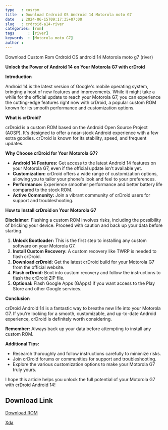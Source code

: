 ```yaml
---
type   : cusrom
title  : Download Crdroid OS Android 14 Motorola moto G7
date   : 2024-06-15T09:17:35+07:00
slug   : crdroid-a14-river
categories: [rom]
tags      : [river]
keywords  : [Motorola moto G7]
author : 
---
```


Download Custom Rom Crdroid OS android 14 Motorola moto g7 (river)

**Unlock the Power of Android 14 on Your Motorola G7 with crDroid**

**Introduction**

Android 14 is the latest version of Google's mobile operating system, bringing a host of new features and improvements. While it might take a while for the official update to reach your Motorola G7, you can experience the cutting-edge features right now with crDroid, a popular custom ROM known for its smooth performance and customization options. 

**What is crDroid?**

crDroid is a custom ROM based on the Android Open Source Project (AOSP). It's designed to offer a near-stock Android experience with a few extra goodies. crDroid is known for its stability, speed, and frequent updates.

**Why Choose crDroid for Your Motorola G7?**

* **Android 14 Features:** Get access to the latest Android 14 features on your Motorola G7, even if the official update isn't available yet.
* **Customization:** crDroid offers a wide range of customization options, allowing you to tailor your phone's look and feel to your preferences.
* **Performance:** Experience smoother performance and better battery life compared to the stock ROM.
* **Active Community:** Join a vibrant community of crDroid users for support and troubleshooting.

**How to Install crDroid on Your Motorola G7**

**Disclaimer:** Flashing a custom ROM involves risks, including the possibility of bricking your device. Proceed with caution and back up your data before starting.

1. **Unlock Bootloader:** This is the first step to installing any custom software on your Motorola G7.
2. **Install Custom Recovery:** A custom recovery like TWRP is needed to flash crDroid.
3. **Download crDroid:** Get the latest crDroid build for your Motorola G7 from the official website.
4. **Flash crDroid:** Boot into custom recovery and follow the instructions to flash the crDroid ZIP file.
5. **Optional:** Flash Google Apps (GApps) if you want access to the Play Store and other Google services.

**Conclusion**

crDroid Android 14 is a fantastic way to breathe new life into your Motorola G7. If you're looking for a smooth, customizable, and up-to-date Android experience, crDroid is definitely worth considering.

**Remember:** Always back up your data before attempting to install any custom ROM.

**Additional Tips:**

* Research thoroughly and follow instructions carefully to minimize risks.
* Join crDroid forums or communities for support and troubleshooting.
* Explore the various customization options to make your Motorola G7 truly yours.

I hope this article helps you unlock the full potential of your Motorola G7 with crDroid Android 14!


## Download Link
[Download ROM](https://sourceforge.net/projects/crdroid/files/river/10.x/)

[Xda](https://xdaforums.com/t/rom-14-0-river-unofficial-crdroid-v10-2-24-02-2024.4658276/)
